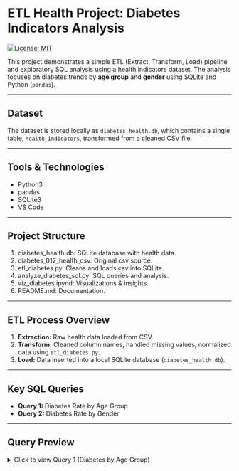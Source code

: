 # ETL Health Project: Diabetes Indicators Analysis

[![License: MIT](https://img.shields.io/badge/License-MIT-yellow.svg)](LICENSE)

This project demonstrates a simple ETL (Extract, Transform, Load) pipeline and exploratory SQL analysis using a health indicators dataset. The analysis focuses on diabetes trends by **age group** and **gender** using SQLite and Python (`pandas`).

---

## Dataset

The dataset is stored locally as `diabetes_health.db`, which contains a single table, `health_indicators`, transformed from a cleaned CSV file.

---

## Tools & Technologies

- Python3
- pandas
- SQLite3
- VS Code

---

## Project Structure

1. diabetes_health.db: SQLite database with health data.
2. diabetes_012_health_csv: Original csv source.
3. etl_diabetes.py: Cleans and loads csv into SQLite.
4. analyze_diabetes_sql.py: SQL queries and analysis.
5. viz_diabetes.ipynd: Visualizations & insights.
6. README.md: Documentation.

---

## ETL Process Overview

1. **Extraction:** Raw health data loaded from CSV.
2. **Transform:** Cleaned column names, handled missing values, normalized data using `etl_diabetes.py`.
3. **Load:** Data inserted into a local SQLite database (`diabetes_health.db`).

---

## Key SQL Queries

- **Query 1:** Diabetes Rate by Age Group
- **Query 2:** Diabetes Rate by Gender

---

## Query Preview

<details>
<summary>Click to view Query 1 (Diabetes by Age Group)</summary>

```sql
SELECT age_group, COUNT(*) AS total,
       SUM(diabetes_012) AS diabetes_cases,
       ROUND(CAST(SUM(diabetes_012) AS FLOAT) / COUNT(*), 2) AS diabetes_rate
FROM health_indicators
GROUP BY age_group;

</details>
```

---

## Visual Insights

- Diabetes rates by age group (bar chart).
- Diabetes rates by gender (bar chart).
- Query validation included.

---

## Features

- Cleaned and transformed real-world health data.
- Built a local SQLite database for analysis.
- Executed SQL queries grouped by key demographics.
- Created reusable scripts for querying & visualization.

---

## Limitations and Next Steps

1. **More Demographics:** Current dataset lacks zip code, income level, and
   insurance information.
2. **Time Trends:** Add year-over-year data for trend analysis.
3. **Predictive Modeling:** Expand to logistic regression or decision trees.
4. **Interactive Dashboard:** Compare local results to CDC national data.

___

## How to Run

1. Clone the repo.
2. Run analysis.
3. Open visualization.

---

## Data Source

The dataset was sourced from Kaggle, including diabetes indicators, age, BMI, cholesterol, blood pressure, and physical activity. Transformed and loaded into diabetes_health.db for this project. Some download links may require a Kaggle login. 

## Author
H. Brooks 
